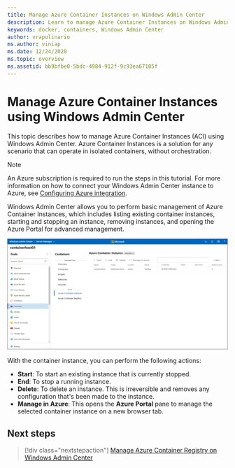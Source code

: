 ```yaml
---
title: Manage Azure Container Instances on Windows Admin Center
description: Learn to manage Azure Container Instances on Windows Admin Center.
keywords: docker, containers, Windows Admin Center
author: vrapolinario
ms.author: viniap
ms.date: 12/24/2020
ms.topic: overview
ms.assetid: bb9bfbe0-5bdc-4984-912f-9c93ea67105f
---
```

# Manage Azure Container Instances using Windows Admin Center

This topic describes how to manage Azure Container Instances (ACI) using Windows Admin Center. Azure Container Instances is a solution for any scenario that can operate in isolated containers, without orchestration.

>[!Note]
>An Azure subscription is required to run the steps in this tutorial. For more information on how to connect your Windows Admin Center instance to Azure, see [Configuring Azure integration](/windows-server/manage/windows-admin-center/azure/azure-integration).

Windows Admin Center allows you to perform basic management of Azure Container Instances, which includes listing existing container instances, starting and stopping an instance, removing instances, and opening the Azure Portal for advanced management.

![Azure container instance](./media/wac-aci.png)

With the container instance, you can perform the following actions:

- **Start**: To start an existing instance that is currently stopped.
- **End**: To stop a running instance.
- **Delete**: To delete an instance. This is irreversible and removes any configuration that's been made to the instance.
- **Manage in Azure**: This opens the **Azure Portal** pane to manage the selected container instance on a new browser tab.

## Next steps

> [!div class="nextstepaction"]
> [Manage Azure Container Registry on Windows Admin Center](./wac-acr.md)